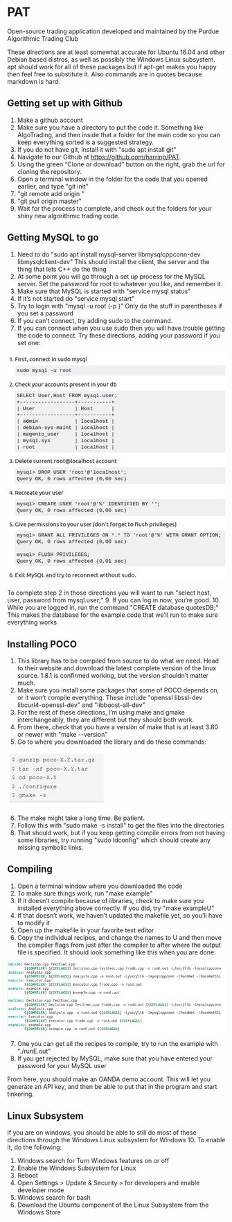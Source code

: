 # PAT
Open-source trading application developed and maintained by the Purdue Algorithmic Trading Club

These directions are at least somewhat accurate for Ubuntu 16.04 and other Debian based distros, as well as possibly the Windows Linux subsystem. apt should work for all of these packages but if apt-get makes you happy then feel free to substitute it. Also commands are in quotes because markdown is hard.

## Getting set up with Github

1. Make a github account
2. Make sure you have a directory to put the code it. Something like AlgoTrading, and then inside that a folder for the main code               so you can keep everything sorted is a suggested strategy.
3. If you do not have git, install it with "sudo apt install git"
4. Navigate to our Github at https://github.com/harrinp/PAT.
5. Using the green “Clone or download” button on the right, grab the url for cloning the repository.
6. Open a terminal window in the folder for the code that you opened earlier, and type "git init"
7. "git remote add origin <URL>"
8. "git pull origin master"
9. Wait for the process to complete, and check out the folders for your shiny new algorithmic trading code.

## Getting MySQL to go

1. Need to do "sudo apt install mysql-server libmysqlcppconn-dev libmysqlclient-dev" This should install the client, the server and the thing that lets C++ do the thing
2. At some point you will go through a set up process for the MySQL server. Set the password for root to whatever you like, and remember it.
3. Make sure that MySQL is started with "service mysql status"
4. If it’s not started do "service mysql start"
5. Try to login with "mysql -u root (-p <YOURPASSWORD>)" Only do the stuff in parentheses if you set a password
7. If you can’t connect, try adding sudo to the command.
8. If you can connect when you use sudo then you will have trouble getting the code to connect. Try these directions, adding your password if you set one:

![alt text](https://github.com/harrinp/PAT/blob/master/readme1.png "Fixing messed up MySQL permissions")

To complete step 2 in those directions you will want to run "select host, user, password from mysql.user;"
9. If you can log in now, you’re good.
10. While you are logged in, run the command "CREATE database quotesDB;" This makes the database for the example code that we’ll run to make sure everything works

## Installing POCO

1. This library has to be compiled from source to do what we need. Head to their website and download the latest complete version of the linux source. 1.8.1 is confirmed working, but the version shouldn’t matter much.
2. Make sure you install some packages that some of POCO depends on, or it won’t compile everything. These include "openssl libssl-dev libcurl4-openssl-dev" and "libboost-all-dev"
3. For the rest of these directions, I’m using make and gmake interchangeably, they are different but they should both work.
4. From there, check that you have a version of make that is at least 3.80 or newer with "make --version"
5. Go to where you downloaded the library and do these commands:

![alt text](https://github.com/harrinp/PAT/blob/master/readme2.png "Compiling POCO")

6. The make might take a long time. Be patient.
7. Follow this with "sudo make -s install" to get the files into the directories
8. That should work, but if you keep getting compile errors from not having some libraries, try running "sudo ldconfig" which should create any missing symbolic links.

## Compiling

1. Open a terminal window where you downloaded the code
2. To make sure things work, run "make example"
3. If it doesn’t compile because of libraries, check to make sure you installed everything above correctly. If you did, try "make exampleU"
4. If that doesn’t work, we haven’t updated the makefile yet, so you’ll have to modify it
5. Open up the makefile in your favorite text editor
6. Copy the individual recipes, and change the names to <name>U and then move the compiler flags from just after the compiler to after where the output file is specified. It should look something like this when you are done: 

![alt text](https://github.com/harrinp/PAT/blob/master/readme3.png "Tinkering with makefile")

7. One you can get all the recipes to compile, try to run the example with "./runE.out"
8. If you get rejected by MySQL, make sure that you have entered your password for your MySQL user

From here, you should make an OANDA demo account. This will let you generate an API key, and then be able to put that in the program and start tinkering.

## Linux Subsystem

If you are on windows, you should be able to still do most of these directions through the Windows Linux subsystem for Windows 10. To enable it, do the following:

1. Windows search for Turn Windows features on or off
2. Enable the Windows Subsystem for Linux
3. Reboot
4. Open Settings > Update & Security > for developers and enable developer mode
5. Windows search for bash
6. Download the Ubuntu component of the Linux Subsystem from the Windows Store
